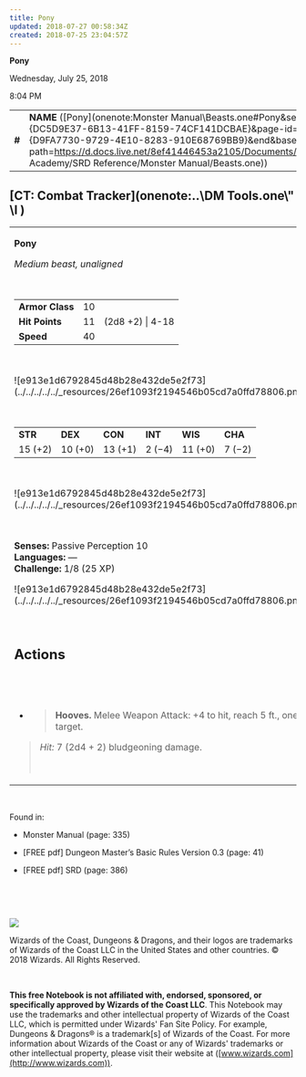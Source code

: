 ```yaml
---
title: Pony
updated: 2018-07-27 00:58:34Z
created: 2018-07-25 23:04:57Z
---
```


**Pony**

Wednesday, July 25, 2018

8:04 PM

|        |                                                                                                                                                                                                                                                                                        |        |        |        |     |       |       |
|--------|----------------------------------------------------------------------------------------------------------------------------------------------------------------------------------------------------------------------------------------------------------------------------------------|--------|--------|--------|-----|-------|-------|
| **\#** | **NAME** ([Pony](onenote:Monster Manual\\Beasts.one#Pony&section-id={DC5D9E37-6B13-41FF-8159-74CF141DCBAE}&page-id={D9FA7730-9729-4E10-8283-910E68769BB9}&end&base-path=https://d.docs.live.net/8ef41446453a2105/Documents/Adventure Academy/SRD Reference/Monster Manual/Beasts.one)) | **10** | **11** | **11** | \-  | Notes | 25 XP |

## [CT: Combat Tracker](onenote:..\\DM Tools.one\\" \l )

<table><tbody><tr class="odd"><td><p><strong>Pony</strong></p><p><em>Medium beast, unaligned</em></p><p> </p><table><tbody><tr class="odd"><td><strong>Armor Class</strong></td><td>10</td><td> </td></tr><tr class="even"><td><strong>Hit Points</strong></td><td>11</td><td>(2d8 +2) | 4-18</td></tr><tr class="odd"><td><strong>Speed</strong></td><td>40</td><td> </td></tr></tbody></table><p> </p><p>![e913e1d6792845d48b28e432de5e2f73](../../../../../_resources/26ef1093f2194546b05cd7a0ffd78806.png)</p><p> </p><table><tbody><tr class="odd"><td><strong>STR</strong></td><td><strong>DEX</strong></td><td><strong>CON</strong></td><td><strong>INT</strong></td><td><strong>WIS</strong></td><td><strong>CHA</strong></td></tr><tr class="even"><td>15 (+2)</td><td>10 (+0)</td><td>13 (+1)</td><td>2 (−4)</td><td>11 (+0)</td><td>7 (−2)</td></tr></tbody></table><p> </p><p>![e913e1d6792845d48b28e432de5e2f73](../../../../../_resources/26ef1093f2194546b05cd7a0ffd78806.png)</p><p> </p><p><strong>Senses:</strong> Passive Perception 10<br />
<strong>Languages:</strong> —<br />
<strong>Challenge:</strong> 1/8 (25 XP)</p><p>![e913e1d6792845d48b28e432de5e2f73](../../../../../_resources/26ef1093f2194546b05cd7a0ffd78806.png)</p><p> </p><h2 id="actions"><strong>Actions</strong></h2><h2 id="section"> </h2><ul><li><blockquote><p><strong>Hooves.</strong> Melee Weapon Attack: +4 to hit, reach 5 ft., one target.</p></blockquote></li></ul><blockquote><p><em>Hit:</em> 7 (2d4 + 2) bludgeoning damage.</p><p> </p></blockquote></td></tr></tbody></table>

 

Found in:

-   Monster Manual (page: 335)

-   \[FREE pdf\] Dungeon Master’s Basic Rules Version 0.3 (page: 41)

-   \[FREE pdf\] SRD (page: 386)

 

 

![](tmp\media\image2.png)

Wizards of the Coast, Dungeons & Dragons, and their logos are trademarks of Wizards of the Coast LLC in the United States and other countries. © 2018 Wizards. All Rights Reserved.

 

**This free Notebook is not affiliated with, endorsed, sponsored, or specifically approved by Wizards of the Coast LLC**. This Notebook may use the trademarks and other intellectual property of Wizards of the Coast LLC, which is permitted under Wizards' Fan Site Policy. For example, Dungeons & Dragons® is a trademark\[s\] of Wizards of the Coast. For more information about Wizards of the Coast or any of Wizards' trademarks or other intellectual property, please visit their website at ([www.wizards.com](http://www.wizards.com)).
